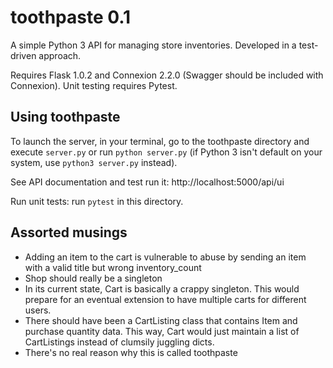 # toothpaste 0.1
A simple Python 3 API for managing store inventories. Developed in a test-driven approach.

Requires Flask 1.0.2 and Connexion 2.2.0 (Swagger should be included with Connexion). Unit testing requires Pytest.

## Using toothpaste
To launch the server, in your terminal, go to the toothpaste directory and execute `server.py` or run `python server.py` (if Python 3 isn't default on your system, use `python3 server.py` instead).

See API documentation and test run it: http://localhost:5000/api/ui

Run unit tests: run `pytest` in this directory.

## Assorted musings
* Adding an item to the cart is vulnerable to abuse by sending an item with a valid title but wrong inventory_count
* Shop should really be a singleton
* In its current state, Cart is basically a crappy singleton. This would prepare for an eventual extension to have multiple carts for different users.
* There should have been a CartListing class that contains Item and purchase quantity data. This way, Cart would just maintain a list of CartListings instead of clumsily juggling dicts.
* There's no real reason why this is called toothpaste
